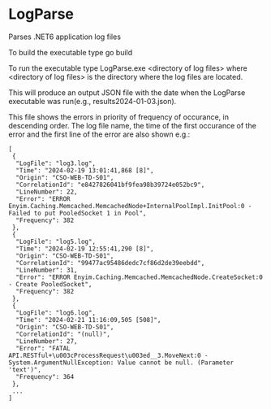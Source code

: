 # LogParse
Parses .NET6 application log files

To build the executable type go build

To run the executable type LogParse.exe \<directory of log files\> where \<directory of log files\> is the directory where the log files are located.

This will produce an output JSON file with the date when the LogParse executable was run(e.g., results2024-01-03.json).

This file shows the errors in priority of frequency of occurance, in descending order. The log file name, the time of the first occurance of the error and the first
line of the error are also shown e.g.:

```
[
 {
  "LogFile": "log3.log",
  "Time": "2024-02-19 13:01:41,868 [8]",
  "Origin": "CSO-WEB-TD-S01",
  "CorrelationId": "e8427826041bf9fea98b39724e052bc9",
  "LineNumber": 22,
  "Error": "ERROR Enyim.Caching.Memcached.MemcachedNode+InternalPoolImpl.InitPool:0 - Failed to put PooledSocket 1 in Pool",
  "Frequency": 382
 },
 {
  "LogFile": "log5.log",
  "Time": "2024-02-19 12:55:41,290 [8]",
  "Origin": "CSO-WEB-TD-S01",
  "CorrelationId": "99477ac95486dedc7cf86d2de39eebdd",
  "LineNumber": 31,
  "Error": "ERROR Enyim.Caching.Memcached.MemcachedNode.CreateSocket:0 - Create PooledSocket",
  "Frequency": 382
 },
 {
  "LogFile": "log6.log",
  "Time": "2024-02-21 11:16:09,505 [508]",
  "Origin": "CSO-WEB-TD-S01",
  "CorrelationId": "(null)",
  "LineNumber": 27,
  "Error": "FATAL API.RESTful+\u003cProcessRequest\u003ed__3.MoveNext:0 - System.ArgumentNullException: Value cannot be null. (Parameter 'text')",
  "Frequency": 364
 },
 ...
]
```
